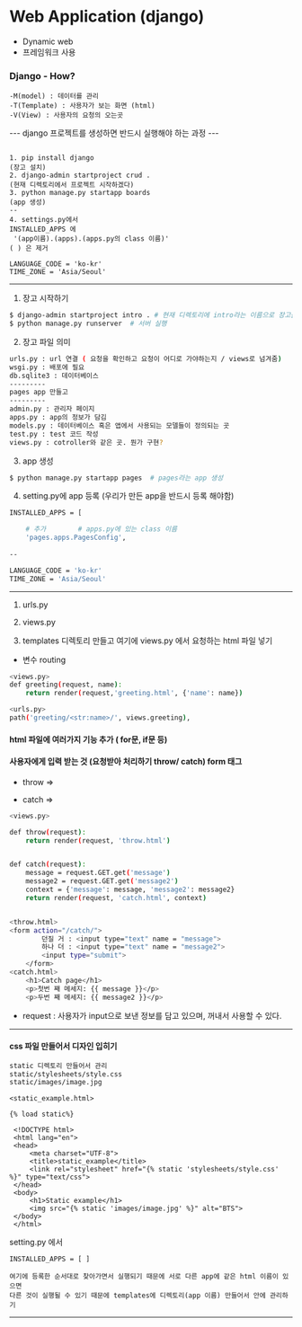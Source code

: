 # Web Application (django)

- Dynamic web
- 프레임워크 사용

### Django - How?

``` :bash
-M(model) : 데이터를 관리
-T(Template) : 사용자가 보는 화면 (html)
-V(View) : 사용자의 요청의 오는곳
```



--- django 프로젝트를 생성하면 반드시 실행해야 하는 과정 ---

```

1. pip install django
(장고 설치)
2. django-admin startproject crud .
(현재 디렉토리에서 프로젝트 시작하겠다)
3. python manage.py startapp boards
(app 생성)
--
4. settings.py에서
INSTALLED_APPS 에 
 '(app이름).(apps).(apps.py의 class 이름)'
( ) 은 제거

LANGUAGE_CODE = 'ko-kr'
TIME_ZONE = 'Asia/Seoul'
```



---

1. 장고 시작하기

```bash
$ django-admin startproject intro . # 현재 디렉토리에 intro라는 이름으로 장고를 시작해라
$ python manage.py runserver  # 서버 실행
```

2. 장고 파일 의미

```bash
urls.py : url 연결 ( 요청을 확인하고 요청이 어디로 가야하는지 / views로 넘겨줌)
wsgi.py : 배포에 필요
db.sqlite3 : 데이터베이스
---------
pages app 만들고
---------
admin.py : 관리자 페이지
apps.py : app의 정보가 담김
models.py : 데이터베이스 혹은 앱에서 사용되는 모델들이 정의되는 곳
test.py : test 코드 작성
views.py : cotroller와 같은 곳. 뭔가 구현?
```

3. app 생성

```bash
$ python manage.py startapp pages  # pages라는 app 생성
```

4. setting.py에 app 등록 (우리가 만든 app을 반드시 등록 해야함)

```bash
INSTALLED_APPS = [

	# 추가        # apps.py에 있는 class 이름
    'pages.apps.PagesConfig',  
    
--

LANGUAGE_CODE = 'ko-kr'
TIME_ZONE = 'Asia/Seoul'

```



---



1. urls.py

2. views.py

3. templates 디렉토리 만들고 여기에 views.py 에서 요청하는 html 파일 넣기



- 변수 routing

```bash
<views.py>
def greeting(request, name):
    return render(request,'greeting.html', {'name': name})

<urls.py>
path('greeting/<str:name>/', views.greeting),
```



#### html 파일에 여러가지 기능 추가 ( for문, if문 등)





#### 사용자에게 입력 받는 것 (요청받아 처리하기 throw/ catch) form 태그

- throw   =>

- catch    =>

```bash
<views.py>

def throw(request):
    return render(request, 'throw.html')


def catch(request):
    message = request.GET.get('message')
    message2 = request.GET.get('message2')
    context = {'message': message, 'message2': message2}
    return render(request, 'catch.html', context)


<throw.html>
<form action="/catch/">
        던질 거 : <input type="text" name = "message">
        하나 더 : <input type="text" name = "message2">
        <input type="submit">
    </form>
<catch.html>
    <h1>Catch page</h1>
    <p>첫번 째 메세지: {{ message }}</p>
    <p>두번 째 메세지: {{ message2 }}</p> 
```

- request : 사용자가 input으로 보낸 정보를 담고 있으며, 꺼내서 사용할 수 있다.



---

#### css 파일 만들어서 디자인 입히기					

```bash
static 디렉토리 만들어서 관리
static/stylesheets/style.css
static/images/image.jpg
```

```
<static_example.html>

{% load static%}

 <!DOCTYPE html>
 <html lang="en">
 <head>
     <meta charset="UTF-8">
     <title>static_example</title>
     <link rel="stylesheet" href="{% static 'stylesheets/style.css' %}" type="text/css">
 </head>
 <body>
     <h1>Static example</h1>
     <img src="{% static 'images/image.jpg' %}" alt="BTS">
 </body>
 </html>
```



setting.py 에서 

```
INSTALLED_APPS = [ ]

여기에 등록한 순서대로 찾아가면서 실행되기 때문에 서로 다른 app에 같은 html 이름이 있으면 
다른 것이 실행될 수 있기 때문에 templates에 디렉토리(app 이름) 만들어서 안에 관리하기

```



-------

